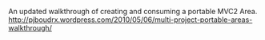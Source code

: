 An updated walkthrough of creating and consuming a portable MVC2 Area.
http://pjboudrx.wordpress.com/2010/05/06/multi-project-portable-areas-walkthrough/